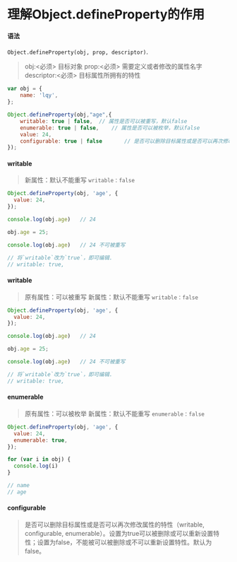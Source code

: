 # 理解Object.defineProperty的作用

#### 语法

`Object.defineProperty(obj, prop, descriptor)`.

> obj:<必须> 目标对象
> prop:<必须> 需要定义或者修改的属性名字
> descriptor:<必须> 目标属性所拥有的特性

```js
var obj = {
    name: 'lqy',
};

Object.defineProperty(obj,"age",{
    writable: true | false,  // 属性是否可以被重写，默认false
    enumerable: true | false,    // 属性是否可以被枚举，默认false
    value: 24,
    configurable: true | false       // 是否可以删除目标属性或是否可以再次修改属性的特性，默认false
});
```

#### writable

> 新属性：默认不能重写 `writable：false`
```js
Object.defineProperty(obj, 'age', {
  value: 24,
});

console.log(obj.age)   // 24

obj.age = 25;

console.log(obj.age)   // 24 不可被重写

// 将`writable`改为`true`，即可编辑.
// writable: true,
```

#### writable

> 原有属性：可以被重写
> 新属性：默认不能重写 `writable：false`

```js
Object.defineProperty(obj, 'age', {
  value: 24,
});

console.log(obj.age)   // 24

obj.age = 25;

console.log(obj.age)   // 24 不可被重写

// 将`writable`改为`true`，即可编辑.
// writable: true,
```

#### enumerable

> 原有属性：可以被枚举
> 新属性：默认不能重写 `enumerable：false`

```js
Object.defineProperty(obj, 'age', {
  value: 24,
  enumerable: true,
});

for (var i in obj) {
  console.log(i)
}

// name
// age
```

#### configurable

>是否可以删除目标属性或是否可以再次修改属性的特性（writable, configurable, enumerable）。设置为true可以被删除或可以重新设置特性；设置为false，不能被可以被删除或不可以重新设置特性。默认为false。


















